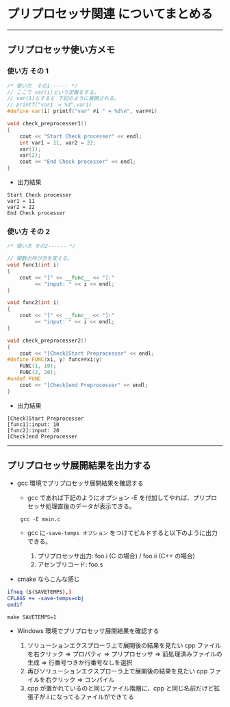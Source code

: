 # プリプロセッサ関連 についてまとめる

---

## プリプロセッサ使い方メモ

### 使い方 その 1

```cpp
/* 使い方　その1------ */
// ここで var(i)という定義をする。
// var(1)とすると 下記のように展開される。
// printf("var1　= %d",var1)
#define var(i) printf("var" #i " = %d\n", var##i)

void check_preprocesser1()
{
    cout << "Start Check processer" << endl;
    int var1 = 11, var2 = 22;
    var(1);
    var(2);
    cout << "End Check processer" << endl;
}
```

- 出力結果

```shell
Start Check processer
var1 = 11
var2 = 22
End Check processer
```

### 使い方 その 2

```cpp
/* 使い方 その2------ */

// 関数の呼び方を変える。
void func1(int i)
{
    cout << "[" << __func__ << "]:"
         << "input: " << i << endl;
}

void func2(int i)
{
    cout << "[" << __func__ << "]:"
         << "input: " << i << endl;
}

void check_preprocesser2()
{
    cout << "[Check]Start Preprocesser" << endl;
#define FUNC(xi, y) func##xi(y)
    FUNC(1, 10);
    FUNC(2, 20);
#undef FUNC
    cout << "[Check]end Preprocesser" << endl;
}
```

- 出力結果

```shell
[Check]Start Preprocesser
[func1]:input: 10
[func2]:input: 20
[Check]end Preprocesser
```

---

## プリプロセッサ展開結果を出力する

- gcc 環境でプリプロセッサ展開結果を確認する

  - gcc であれば下記のようにオプション -E を付加してやれば、プリプロセッサ処理直後のデータが表示できる。

  ```shell
   gcc -E main.c
  ```

  - gcc に`-save-temps オプション` をつけてビルドすると以下のように出力できる。

    1. プリプロセッサ出力: foo.i (C の場合) / foo.ii (C++ の場合)
    2. アセンブリコード: foo.s

- cmake ならこんな感じ

```cmake
ifneq ($(SAVETEMPS),)
CFLAGS += -save-temps=obj
endif
```

```shell
make SAVETEMPS=1
```

- Windows 環境でプリプロセッサ展開結果を確認する

  1. ソリューションエクスプローラ上で展開後の結果を見たい cpp ファイルを右クリック ⇒ プロパティ ⇒ プリプロセッサ ⇒ 前処理済みファイルの生成 ⇒ 行番号つきか行番号なしを選択
  2. 再びソリューションエクスプローラ上で展開後の結果を見たい cpp ファイルを右クリック ⇒ コンパイル
  3. cpp が置かれているのと同じファイル階層に、cpp と同じ名前だけど拡張子が.i になってるファイルができてる
